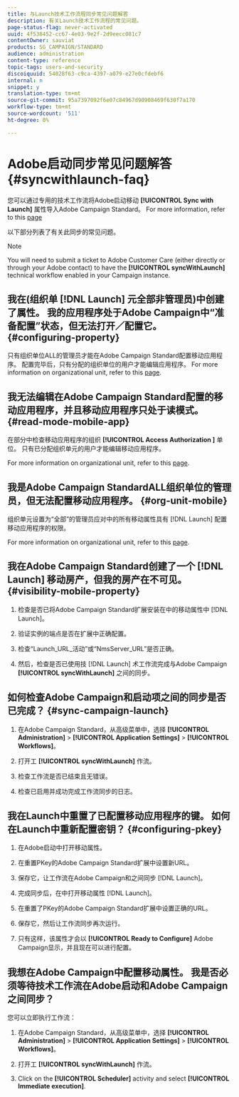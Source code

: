 ```yaml
---
title: 与Launch技术工作流程同步常见问题解答
description: 有关Launch技术工作流程的常见问题。
page-status-flag: never-activated
uuid: 4f538452-cc67-4e03-9e2f-2d9eecc081c7
contentOwner: sauviat
products: SG_CAMPAIGN/STANDARD
audience: administration
content-type: reference
topic-tags: users-and-security
discoiquuid: 54028f63-c9ca-4397-a079-e27e0cfdebf6
internal: n
snippet: y
translation-type: tm+mt
source-git-commit: 95a7397092f6e07c84967d90908469f630f7a170
workflow-type: tm+mt
source-wordcount: '511'
ht-degree: 0%

---
```



# Adobe启动同步常见问题解答 {#syncwithlaunch-faq}

您可以通过专用的技术工作流将Adobe启动移动 **[!UICONTROL Sync with Launch]** 属性导入Adobe Campaign Standard。 For more information, refer to this [page](../../administration/using/technical-workflows.md)

以下部分列表了有关此同步的常见问题。

>[!NOTE]
>
>You will need to submit a ticket to Adobe Customer Care (either directly or through your Adobe contact) to have the **[!UICONTROL syncWithLaunch]** technical workflow enabled in your Campaign instance.

## 我在(组织单 [!DNL Launch] 元全部非管理员)中创建了属性。 我的应用程序处于Adobe Campaign中“准备配置”状态，但无法打开／配置它。 {#configuring-property}

只有组织单位ALL的管理员才能在Adobe Campaign Standard配置移动应用程序。 配置完毕后，只有分配的组织单位的用户才能编辑应用程序。 For more information on organizational unit, refer to this [page](../../administration/using/organizational-units.md).

## 我无法编辑在Adobe Campaign Standard配置的移动应用程序，并且移动应用程序只处于读模式。 {#read-mode-mobile-app}

在部分中检查移动应用程序的组织 **[!UICONTROL Access Authorization ]** 单位。 只有已分配组织单元的用户才能编辑移动应用程序。

For more information on organizational unit, refer to this [page](../../administration/using/organizational-units.md).

## 我是Adobe Campaign StandardALL组织单位的管理员，但无法配置移动应用程序。 {#org-unit-mobile}

组织单元设置为“全部”的管理员应对中的所有移动属性具有 [!DNL Launch] 配置移动应用程序的权限。

For more information on organizational unit, refer to this [page](../../administration/using/organizational-units.md).

## 我在Adobe Campaign Standard创建了一个 [!DNL Launch] 移动房产，但我的房产在不可见。 {#visibility-mobile-property}

1. 检查是否已将Adobe Campaign Standard扩展安装在中的移动属性中 [!DNL Launch]。

1. 验证实例的端点是否在扩展中正确配置。

1. 检查“Launch_URL_活动”或“NmsServer_URL”是否正确。

1. 然后，检查是否已使用技 [!DNL Launch] 术工作流完成与Adobe Campaign **[!UICONTROL syncWithLaunch]** 之间的同步。

## 如何检查Adobe Campaign和启动项之间的同步是否已完成？ {#sync-campaign-launch}

1. 在Adobe Campaign Standard，从高级菜单中，选择 **[!UICONTROL Administration]** > **[!UICONTROL Application Settings]** > **[!UICONTROL Workflows]**。

1. 打开工 **[!UICONTROL syncWithLaunch]** 作流。

1. 检查工作流是否已结束且无错误。

1. 检查已启用并成功完成工作流同步的日志。

## 我在Launch中重置了已配置移动应用程序的键。 如何在Launch中重新配置密钥？ {#configuring-pkey}

1. 在Adobe启动中打开移动属性。

1. 在重置PKey的Adobe Campaign Standard扩展中设置新URL。

1. 保存它，让工作流在Adobe Campaign和之间同步 [!DNL Launch]。

1. 完成同步后，在中打开移动属性 [!DNL Launch]。

1. 在重置了PKey的Adobe Campaign Standard扩展中设置正确的URL。

1. 保存它，然后让工作流同步再次运行。

1. 只有这样，该属性才会以 **[!UICONTROL Ready to Configure]** Adobe Campaign显示，并且现在可以进行配置。

## 我想在Adobe Campaign中配置移动属性。 我是否必须等待技术工作流在Adobe启动和Adobe Campaign之间同步？

您可以立即执行工作流：

1. 在Adobe Campaign Standard，从高级菜单中，选择 **[!UICONTROL Administration]** > **[!UICONTROL Application Settings]** > **[!UICONTROL Workflows]**。

1. 打开工 **[!UICONTROL syncWithLaunch]** 作流。

1. Click on the **[!UICONTROL Scheduler]** activity and select **[!UICONTROL Immediate execution]**.
